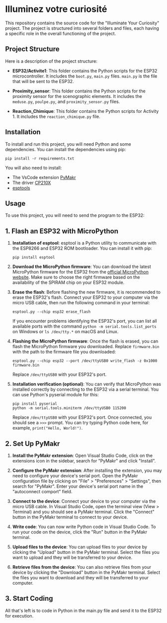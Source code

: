 # Illuminez votre curiosité

This repository contains the source code for the "Illuminate Your Curiosity" project. The project is structured into several folders and files, each having a specific role in the overall functioning of the project.

## Project Structure

Here is a description of the project structure:

- **ESP32/Activite1**: This folder contains the Python scripts for the ESP32 microcontroller. It includes the `boot.py`, `main.py` files. `main.py` is the file that will be sent to the ESP32.

- **Proximity_sensor**: This folder contains the Python scripts for the proximity sensor for the scenographic elements. It includes the `meduse.py`, `poulpe.py`, and `proximity_sensor.py` files.

- **Reaction_Chimique**: This folder contains the Python scripts for Activity 1. It includes the `reaction_chimique.py` file.

## Installation

To install and run this project, you will need Python and some dependencies. You can install the dependencies using pip:

```
pip install -r requirements.txt
```

You will also need to install:
- The VsCode extension [PyMakr](https://marketplace.visualstudio.com/items?itemName=pycom.Pymakr)
- The driver [CP210X](https://www.silabs.com/developers/usb-to-uart-bridge-vcp-drivers?tab=overview)
- [esptools](https://github.com/espressif/esptool/)

## Usage

To use this project, you will need to send the program to the ESP32:

## 1. Flash an ESP32 with MicroPython

1. **Installation of esptool**: esptool is a Python utility to communicate with the ESP8266 and ESP32 ROM bootloader. You can install it with pip:

    ```
    pip install esptool
    ```

2. **Download the MicroPython firmware**: You can download the latest MicroPython firmware for the ESP32 from the [official MicroPython website](https://micropython.org/download/esp32/). Make sure to choose the right firmware based on the availability of the SPIRAM chip on your ESP32 module.

3. **Erase the flash**: Before flashing the new firmware, it is recommended to erase the ESP32's flash. Connect your ESP32 to your computer via the micro USB cable, then run the following command in your terminal:

    ```
    esptool.py --chip esp32 erase_flash
    ```

    If you encounter problems identifying the ESP32's port, you can list all available ports with the command `python -m serial.tools.list_ports` on Windows or `ls /dev/tty.*` on macOS and Linux.

4. **Flashing the MicroPython firmware**: Once the flash is erased, you can flash the MicroPython firmware you downloaded. Replace `firmware.bin` with the path to the firmware file you downloaded:

    ```
    esptool.py --chip esp32 --port /dev/ttyUSB0 write_flash -z 0x1000 firmware.bin
    ```

    Replace `/dev/ttyUSB0` with your ESP32's port.

5. **Installation verification (optional)**: You can verify that MicroPython was installed correctly by connecting to the ESP32 via a serial terminal. You can use Python's pyserial module for this:

    ```
    pip install pyserial
    python -m serial.tools.miniterm /dev/ttyUSB0 115200
    ```

    Replace `/dev/ttyUSB0` with your ESP32's port. Once connected, you should see a `>>>` prompt. You can try typing Python code here, for example, `print("Hello, World!")`.

## 

## 2. Set Up PyMakr

1. **Install the PyMakr extension**: Open Visual Studio Code, click on the extensions icon in the sidebar, search for "PyMakr" and click "Install".

2. **Configure the PyMakr extension**: After installing the extension, you may need to configure your device's serial port. Open the PyMakr configuration file by clicking on "File" > "Preferences" > "Settings", then search for "PyMakr". Enter your device's serial port name in the "autoconnect comport" field.

3. **Connect to the device**: Connect your device to your computer via the micro USB cable. In Visual Studio Code, open the terminal view (View > Terminal) and you should see a PyMakr terminal. Click the "Connect" button in the PyMakr terminal to connect to your device.

4. **Write code**: You can now write Python code in Visual Studio Code. To run your code on the device, click the "Run" button in the PyMakr terminal.

5. **Upload files to the device**: You can upload files to your device by clicking the "Upload" button in the PyMakr terminal. Select the files you want to upload and they will be transferred to your device.

6. **Retrieve files from the device**: You can also retrieve files from your device by clicking the "Download" button in the PyMakr terminal. Select the files you want to download and they will be transferred to your computer.

## 3. Start Coding
All that's left is to code in Python in the main.py file and send it to the ESP32 for execution.
